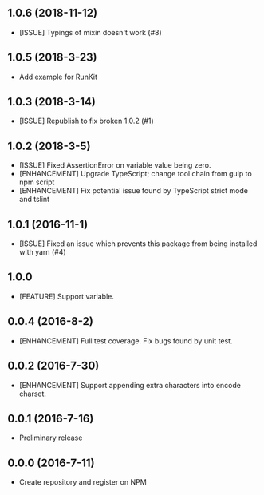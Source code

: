 ## 1.0.6 (2018-11-12)

- [ISSUE] Typings of mixin doesn't work (#8)

## 1.0.5 (2018-3-23)

- Add example for RunKit

## 1.0.3 (2018-3-14)

- [ISSUE] Republish to fix broken 1.0.2 (#1)

## 1.0.2 (2018-3-5)

- [ISSUE] Fixed AssertionError on variable value being zero.
- [ENHANCEMENT] Upgrade TypeScript; change tool chain from gulp to npm script
- [ENHANCEMENT] Fix potential issue found by TypeScript strict mode and tslint

## 1.0.1 (2016-11-1)

- [ISSUE] Fixed an issue which prevents this package from being installed with yarn (#4)

## 1.0.0

- [FEATURE] Support variable.

## 0.0.4 (2016-8-2)

- [ENHANCEMENT] Full test coverage. Fix bugs found by unit test.

## 0.0.2 (2016-7-30)

- [ENHANCEMENT] Support appending extra characters into encode charset.

## 0.0.1 (2016-7-16)

* Preliminary release

## 0.0.0 (2016-7-11)

* Create repository and register on NPM
